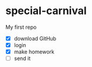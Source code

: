 # special-carnival
My first repo
- [x] download GitHub
- [x] login
- [x] make homework 
- [ ] send it

